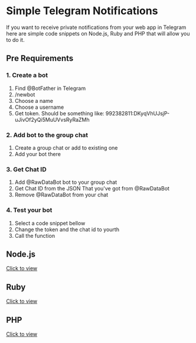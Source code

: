 # Simple Telegram Notifications

If you want to receive private notifications from your web app in Telegram  here are simple code snippets on Node.js, Ruby and PHP that will allow you to do it.

## Pre Requirements

### 1. Create a bot

1. Find @BotFather in Telegram
2. /newbot
3. Choose a name
4. Choose a username
5. Get token. Should be something like: 992382811:DKyqVhUJsjP-uJivOf2yQi5MuUVvsRyRaZMh

### 2. Add bot to the group chat
1. Create a group chat or add to existing one
2. Add your bot there

### 3. Get Chat ID
1. Add @RawDataBot bot to your group chat
2. Get Chat ID from the JSON That you've got from @RawDataBot
3. Remove @RawDataBot from your chat 

### 4. Test your bot
1. Select a code snippet bellow
2. Change the token and the chat id to yourth
3. Call the function


## Node.js

[Click to view](https://github.com/AndreyAzimov/simple-telegram-notifications/blob/master/sendTelegram.js)

## Ruby

[Click to view](https://github.com/AndreyAzimov/simple-telegram-notifications/blob/master/send_telegram.rb)

## PHP

[Click to view](https://github.com/AndreyAzimov/simple-telegram-notifications/blob/master/send_telegram.php)
